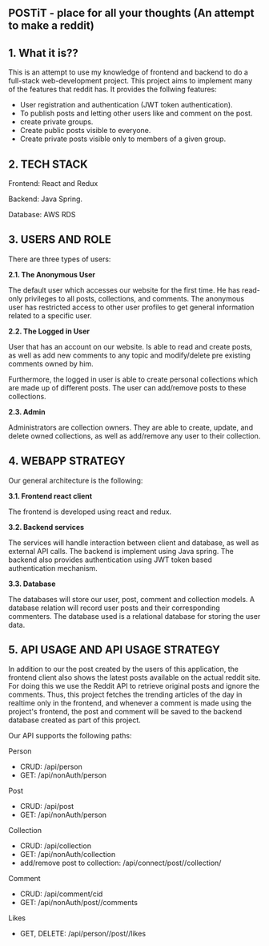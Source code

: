 ﻿## POSTiT - place for all your thoughts (An attempt to make a reddit)

## 1. What it is??

This is an attempt to use my knowledge of frontend and backend to do a full-stack web-development project.
This project aims to implement many of the features that reddit has. It provides the follwing
 features:
 * User registration and authentication (JWT token authentication).
 * To publish posts and letting other users like and comment on the post.
 * create private groups.
 * Create public posts visible to everyone.
 * Create private posts visible only to members of a given group.

## 2. TECH STACK

Frontend: React and Redux

Backend: Java Spring.

Database: AWS RDS
 
## 3. USERS AND ROLE

There are three types of users:

**2.1.  The Anonymous User**

The default user which accesses our website for the first time. He has read-only privileges to all posts, collections, and comments. The anonymous user has restricted access to other user profiles to get general information related to a specific user.

**2.2. The Logged in User**

User that has an account on our website. Is able to read and create posts, as well as add new comments to any topic and modify/delete pre existing comments owned by him.

Furthermore, the logged in user is able to create personal collections which are made up of different posts. The user can add/remove posts to these collections.

**2.3. Admin**

Administrators are collection owners. They are able to create, update, and delete owned collections, as well as add/remove any user to their collection.

## 4. WEBAPP STRATEGY

Our general architecture is the following:

**3.1.  Frontend react client**

The frontend is developed using react and redux.

**3.2.  Backend services**

The services will handle interaction between client and database, as well as external API calls.
The backend is implement using Java spring. The backend also provides authentication using JWT token based 
authentication mechanism.

**3.3. Database** 

The databases will store our user, post, comment and collection models. A database relation will record user posts and their corresponding commenters.
The database used is a relational database for storing the user data.

## 5. API USAGE AND API USAGE STRATEGY

In addition to our the post created by the users of this application, the frontend 
client also shows the latest posts available on the actual reddit site.
For doing this we use the Reddit API to retrieve original posts and ignore the comments. 
Thus, this project fetches the trending articles of the day in realtime only in the frontend, and whenever a comment is made using the project's frontend, the post and comment
 will be saved to the backend database created as part of this project.

Our API supports the following paths:

Person
* CRUD: /api/person
* GET: /api/nonAuth/person

Post
* CRUD: /api/post
* GET: /api/nonAuth/person

Collection
* CRUD: /api/collection
* GET: /api/nonAuth/collection
* add/remove post to collection: /api/connect/post/<pid>/collection/<cid>

Comment
* CRUD: /api/comment/cid
* GET: /api/nonAuth/post/<pid>/comments

Likes
* GET, DELETE: /api/person/<pid>/post/<pid>/likes

